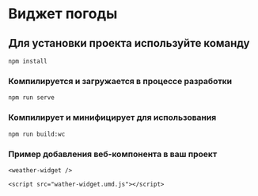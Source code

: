 # Виджет погоды

## Для установки проекта используйте команду

```
npm install
```

### Компилируется и загружается в процессе разработки

```
npm run serve
```

### Компилирует и минифицирует для использования

```
npm run build:wc
```

### Пример добавления веб-компонента в ваш проект

```
<weather-widget />

<script src="wather-widget.umd.js"></script>

```
